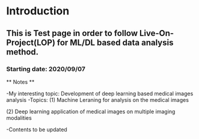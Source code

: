 # Introduction

## This is Test page in order to follow Live-On-Project(LOP) for ML/DL based data analysis method.

### Starting date: 2020/09/07 


** Notes **

-My interesting topic: Development of deep learning based medical images analysis
-Topics: 
 (1) Machine Leraning for analysis on the medical images  
 
 (2) Deep learning application of medical images on multiple imaging modalities  
 
 
-Contents to be updated  
